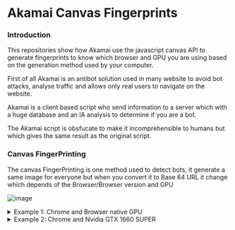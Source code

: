 
# Akamai Canvas Fingerprints

### Introduction

This repositories show how Akamai use the javascript canvas API to generate fingerprints to know which browser and GPU you are using based on the generation method used by your computer.

First of all Akamai is an antibot solution used in many website to avoid bot attacks, analyse traffic and allows only real users to navigate on the website.

Akamai is a client based script who send information to a server which with a huge database and an IA analysis to determine if you are a bot.

The Akamai script is obsfucate to make it incomprehensible to humans but which gives the same result as the original script.

### Canvas FingerPrinting 

The canvas FingerPrinting is one method used to detect bots, it generate a same image for everyone but when you convert it to Base 64 URL it change which depends of the Browser/Browser version and GPU 



![image](https://user-images.githubusercontent.com/31575941/192380023-36dd3f32-72c6-4e6c-9bac-b6a441d45bd1.png)

<details>
<summary>Example 1: Chrome and Browser native GPU</summary>
<img src="https://user-images.githubusercontent.com/31575941/192379622-a56e84f9-774a-4051-9cac-c96abe6ebe5e.png">
</details>

<details>
<summary>Example 2: Chrome and Nvidia GTX 1660 SUPER</summary>
<img src="https://user-images.githubusercontent.com/31575941/192380871-0852c108-8788-4117-8a77-e475d6467634.png">
 </details>

